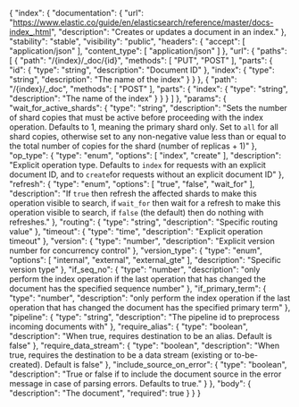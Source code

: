 {
"index": {
"documentation": {
"url": "https://www.elastic.co/guide/en/elasticsearch/reference/master/docs-index_.html",
"description": "Creates or updates a document in an index."
},
"stability": "stable",
"visibility": "public",
"headers": {
"accept": [
"application/json"
],
"content_type": [
"application/json"
]
},
"url": {
"paths": [
{
"path": "/{index}/_doc/{id}",
"methods": [
"PUT",
"POST"
],
"parts": {
"id": {
"type": "string",
"description": "Document ID"
},
"index": {
"type": "string",
"description": "The name of the index"
}
}
},
{
"path": "/{index}/_doc",
"methods": [
"POST"
],
"parts": {
"index": {
"type": "string",
"description": "The name of the index"
}
}
}
]
},
"params": {
"wait_for_active_shards": {
"type": "string",
"description": "Sets the number of shard copies that must be active before proceeding with the index operation. Defaults to 1, meaning the primary shard only. Set to `all` for all shard copies, otherwise set to any non-negative value less than or equal to the total number of copies for the shard (number of replicas + 1)"
},
"op_type": {
"type": "enum",
"options": [
"index",
"create"
],
"description": "Explicit operation type. Defaults to `index` for requests with an explicit document ID, and to `create`for requests without an explicit document ID"
},
"refresh": {
"type": "enum",
"options": [
"true",
"false",
"wait_for"
],
"description": "If `true` then refresh the affected shards to make this operation visible to search, if `wait_for` then wait for a refresh to make this operation visible to search, if `false` (the default) then do nothing with refreshes."
},
"routing": {
"type": "string",
"description": "Specific routing value"
},
"timeout": {
"type": "time",
"description": "Explicit operation timeout"
},
"version": {
"type": "number",
"description": "Explicit version number for concurrency control"
},
"version_type": {
"type": "enum",
"options": [
"internal",
"external",
"external_gte"
],
"description": "Specific version type"
},
"if_seq_no": {
"type": "number",
"description": "only perform the index operation if the last operation that has changed the document has the specified sequence number"
},
"if_primary_term": {
"type": "number",
"description": "only perform the index operation if the last operation that has changed the document has the specified primary term"
},
"pipeline": {
"type": "string",
"description": "The pipeline id to preprocess incoming documents with"
},
"require_alias": {
"type": "boolean",
"description": "When true, requires destination to be an alias. Default is false"
},
"require_data_stream": {
"type": "boolean",
"description": "When true, requires the destination to be a data stream (existing or to-be-created). Default is false"
},
"include_source_on_error": {
"type": "boolean",
"description": "True or false if to include the document source in the error message in case of parsing errors. Defaults to true."
}
},
"body": {
"description": "The document",
"required": true
}
}
}
